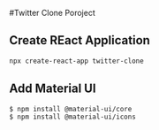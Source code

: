#Twitter Clone Poroject

## Create REact Application
```sh
npx create-react-app twitter-clone
```

## Add Material UI 

```sh
$ npm install @material-ui/core
$ npm install @material-ui/icons
```